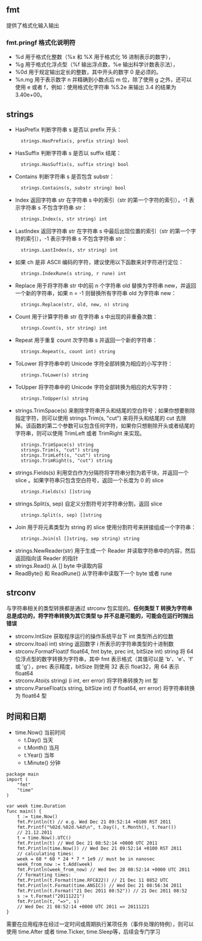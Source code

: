 

## fmt

提供了格式化输入输出

### fmt.pringf 格式化说明符

- %d 用于格式化整数（%x 和 %X 用于格式化 16 进制表示的数字），
- %g 用于格式化浮点型（%f 输出浮点数，%e 输出科学计数表示法），
- %0d 用于规定输出定长的整数，其中开头的数字 0 是必须的。
- %n.mg 用于表示数字 n 并精确到小数点后 m 位，除了使用 g 之外，还可以使用 e 或者 f，例如：使用格式化字符串 %5.2e 来输出 3.4 的结果为 3.40e+00。


## strings

* HasPrefix 判断字符串 s 是否以 prefix 开头：
  ```
    strings.HasPrefix(s, prefix string) bool
  ```
* HasSuffix 判断字符串 s 是否以 suffix 结尾：
  ```
    strings.HasSuffix(s, suffix string) bool
  ```
* Contains 判断字符串 s 是否包含 substr：
  ```
    strings.Contains(s, substr string) bool
  ```
* Index 返回字符串 str 在字符串 s 中的索引（str 的第一个字符的索引），-1 表示字符串 s 不包含字符串 str：
  ```
    strings.Index(s, str string) int
  ```
* LastIndex 返回字符串 str 在字符串 s 中最后出现位置的索引（str 的第一个字符的索引），-1 表示字符串 s 不包含字符串 str：
  ```
    strings.LastIndex(s, str string) int
  ```
* 如果 ch 是非 ASCII 编码的字符，建议使用以下函数来对字符进行定位：
  ```
    strings.IndexRune(s string, r rune) int
  ```
* Replace 用于将字符串 str 中的前 n 个字符串 old 替换为字符串 new，并返回一个新的字符串，如果 n = -1 则替换所有字符串 old 为字符串 new：
  ```
    strings.Replace(str, old, new, n) string
  ```
* Count 用于计算字符串 str 在字符串 s 中出现的非重叠次数：
  ```
    strings.Count(s, str string) int
  ```
* Repeat 用于重复 count 次字符串 s 并返回一个新的字符串：
  ```
    strings.Repeat(s, count int) string
  ```
* ToLower 将字符串中的 Unicode 字符全部转换为相应的小写字符：
  ```
    strings.ToLower(s) string
  ```
* ToUpper 将字符串中的 Unicode 字符全部转换为相应的大写字符：
  ```
    strings.ToUpper(s) string
  ```
* strings.TrimSpace(s) 来剔除字符串开头和结尾的空白符号；如果你想要剔除指定字符，则可以使用 strings.Trim(s, "cut") 来将开头和结尾的 cut 去除掉。该函数的第二个参数可以包含任何字符，如果你只想剔除开头或者结尾的字符串，则可以使用 TrimLeft 或者 TrimRight 来实现。
  ```
    strings.TrimSpace(s) string
    strings.Trim(s, "cut") string
    strings.TrimLeft(s, "cut") string
    strings.TrimRight(s, "cut") string
  ```
* strings.Fields(s) 利用空白作为分隔符将字符串分割为若干块，并返回一个 slice 。如果字符串只包含空白符号，返回一个长度为 0 的 slice
  ```
    strings.Fields(s) []string
  ```
* strings.Split(s, sep) 自定义分割符号对字符串分割，返回 slice
  ```
    strings.Split(s, sep) []string
  ```
* Join 用于将元素类型为 string 的 slice 使用分割符号来拼接组成一个字符串：
  ```
    strings.Join(sl []string, sep string) string
  ```
* strings.NewReader(str) 用于生成一个 Reader 并读取字符串中的内容，然后返回指向该 Reader 的指针
* strings.Read() 从 [] byte 中读取内容
* ReadByte() 和 ReadRune() 从字符串中读取下一个 byte 或者 rune


## strconv

与字符串相关的类型转换都是通过 strconv 包实现的。**任何类型 T 转换为字符串总是成功的，将字符串转换为其它类型 tp 并不总是可能的，可能会在运行时抛出错误**

* strconv.IntSize 获取程序运行的操作系统平台下 int 类型所占的位数
* strconv.Itoa(i int) string 返回数字 i 所表示的字符串类型的十进制数
* strconv.FormatFloat(f float64, fmt byte, prec int, bitSize int) string 将 64 位浮点型的数字转换为字符串，其中 fmt 表示格式（其值可以是 'b'、'e'、'f' 或 'g'），prec 表示精度，bitSize 则使用 32 表示 float32，用 64 表示 float64
* strconv.Atoi(s string) (i int, err error) 将字符串转换为 int 型
* strconv.ParseFloat(s string, bitSize int) (f float64, err error) 将字符串转换为 float64 型

## 时间和日期

* time.Now() 当前时间
  - t.Day() 当天
  - t.Month() 当月
  - t.Year() 当年
  - t.Minute() 分钟


```
package main
import (
    "fmt"
    "time"
)

var week time.Duration
func main() {
    t := time.Now()
    fmt.Println(t) // e.g. Wed Dec 21 09:52:14 +0100 RST 2011
    fmt.Printf("%02d.%02d.%4d\n", t.Day(), t.Month(), t.Year())
    // 21.12.2011
    t = time.Now().UTC()
    fmt.Println(t) // Wed Dec 21 08:52:14 +0000 UTC 2011
    fmt.Println(time.Now()) // Wed Dec 21 09:52:14 +0100 RST 2011
    // calculating times:
    week = 60 * 60 * 24 * 7 * 1e9 // must be in nanosec
    week_from_now := t.Add(week)
    fmt.Println(week_from_now) // Wed Dec 28 08:52:14 +0000 UTC 2011
    // formatting times:
    fmt.Println(t.Format(time.RFC822)) // 21 Dec 11 0852 UTC
    fmt.Println(t.Format(time.ANSIC)) // Wed Dec 21 08:56:34 2011
    fmt.Println(t.Format("21 Dec 2011 08:52")) // 21 Dec 2011 08:52
    s := t.Format("20111221")
    fmt.Println(t, "=>", s)
    // Wed Dec 21 08:52:14 +0000 UTC 2011 => 20111221
}

```

需要在应用程序在经过一定时间或周期执行某项任务（事件处理的特例），则可以使用 time.After 或者 time.Ticker, time.Sleep等，后续会专门学习